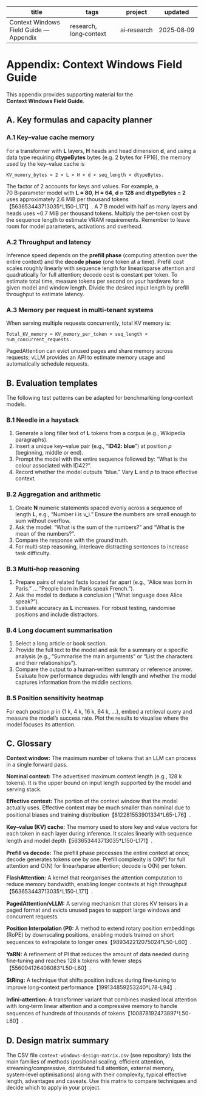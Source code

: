 title | tags | project | updated
---|---|---|---
Context Windows Field Guide — Appendix | research, long‑context | ai‑research | 2025‑08‑09

# Appendix: Context Windows Field Guide

This appendix provides supporting material for the **Context Windows Field Guide**.

## A. Key formulas and capacity planner

### A.1 Key–value cache memory

For a transformer with **L** layers, **H** heads and head dimension **d**, and using a data type requiring **dtypeBytes** bytes (e.g. 2 bytes for FP16), the memory used by the key–value cache is

```
KV_memory_bytes ≈ 2 × L × H × d × seq_length × dtypeBytes.
```

The factor of 2 accounts for keys and values.  For example, a 70 B‑parameter model with **L ≈ 80**, **H ≈ 64**, **d ≈ 128** and **dtypeBytes = 2** uses approximately 2.6 MiB per thousand tokens【563653443713035†L150-L171】.  A 7 B model with half as many layers and heads uses ~0.7 MiB per thousand tokens.  Multiply the per‑token cost by the sequence length to estimate VRAM requirements.  Remember to leave room for model parameters, activations and overhead.

### A.2 Throughput and latency

Inference speed depends on the **prefill phase** (computing attention over the entire context) and the **decode phase** (one token at a time).  Prefill cost scales roughly linearly with sequence length for linear/sparse attention and quadratically for full attention; decode cost is constant per token.  To estimate total time, measure tokens per second on your hardware for a given model and window length.  Divide the desired input length by prefill throughput to estimate latency.

### A.3 Memory per request in multi‑tenant systems

When serving multiple requests concurrently, total KV memory is:

```
Total_KV_memory ≈ KV_memory_per_token × seq_length × num_concurrent_requests.
```

PagedAttention can evict unused pages and share memory across requests; vLLM provides an API to estimate memory usage and automatically schedule requests.

## B. Evaluation templates

The following test patterns can be adapted for benchmarking long‑context models.

### B.1 Needle in a haystack

1. Generate a long filler text of **L** tokens from a corpus (e.g., Wikipedia paragraphs).
2. Insert a unique key–value pair (e.g., “**ID42: blue**”) at position *p* (beginning, middle or end).
3. Prompt the model with the entire sequence followed by: “What is the colour associated with ID42?”.
4. Record whether the model outputs “blue.”  Vary **L** and *p* to trace effective context.

### B.2 Aggregation and arithmetic

1. Create **N** numeric statements spaced evenly across a sequence of length **L**, e.g., “Number i is v_i.”  Ensure the numbers are small enough to sum without overflow.
2. Ask the model: “What is the sum of the numbers?” and “What is the mean of the numbers?”.
3. Compare the response with the ground truth.
4. For multi‑step reasoning, interleave distracting sentences to increase task difficulty.

### B.3 Multi‑hop reasoning

1. Prepare pairs of related facts located far apart (e.g., “Alice was born in Paris.” ... “People born in Paris speak French.”).
2. Ask the model to deduce a conclusion (“What language does Alice speak?”).
3. Evaluate accuracy as **L** increases.  For robust testing, randomise positions and include distractors.

### B.4 Long document summarisation

1. Select a long article or book section.
2. Provide the full text to the model and ask for a summary or a specific analysis (e.g., “Summarise the main arguments” or “List the characters and their relationships”).
3. Compare the output to a human‑written summary or reference answer.  Evaluate how performance degrades with length and whether the model captures information from the middle sections.

### B.5 Position sensitivity heatmap

For each position *p* in {1 k, 4 k, 16 k, 64 k, …}, embed a retrieval query and measure the model’s success rate.  Plot the results to visualise where the model focuses its attention.

## C. Glossary

**Context window:** The maximum number of tokens that an LLM can process in a single forward pass.

**Nominal context:** The advertised maximum context length (e.g., 128 k tokens).  It is the upper bound on input length supported by the model and serving stack.

**Effective context:** The portion of the context window that the model actually uses.  Effective context may be much smaller than nominal due to positional biases and training distribution【812281553901334†L65-L76】.

**Key–value (KV) cache:** The memory used to store key and value vectors for each token in each layer during inference.  It scales linearly with sequence length and model depth【563653443713035†L150-L171】.

**Prefill vs decode:** The prefill phase processes the entire context at once; decode generates tokens one by one.  Prefill complexity is O(N²) for full attention and O(N) for linear/sparse attention; decode is O(N) per token.

**FlashAttention:** A kernel that reorganises the attention computation to reduce memory bandwidth, enabling longer contexts at high throughput【563653443713035†L150-L171】.

**PagedAttention/vLLM:** A serving mechanism that stores KV tensors in a paged format and evicts unused pages to support large windows and concurrent requests.

**Position Interpolation (PI):** A method to extend rotary position embeddings (RoPE) by downscaling positions, enabling models trained on short sequences to extrapolate to longer ones【989342212075024†L50-L60】.

**YaRN:** A refinement of PI that reduces the amount of data needed during fine‑tuning and reaches 128 k tokens with fewer steps【556094126408083†L50-L60】.

**StRing:** A technique that shifts position indices during fine‑tuning to improve long‑context performance【199134859253240†L78-L94】.

**Infini‑attention:** A transformer variant that combines masked local attention with long‑term linear attention and a compressive memory to handle sequences of hundreds of thousands of tokens【100878192473897†L50-L60】.

## D. Design matrix summary

The CSV file `context-windows-design-matrix.csv` (see repository) lists the main families of methods (positional scaling, efficient attention, streaming/compressive, distributed full attention, external memory, system‑level optimisations) along with their complexity, typical effective length, advantages and caveats.  Use this matrix to compare techniques and decide which to apply in your project.